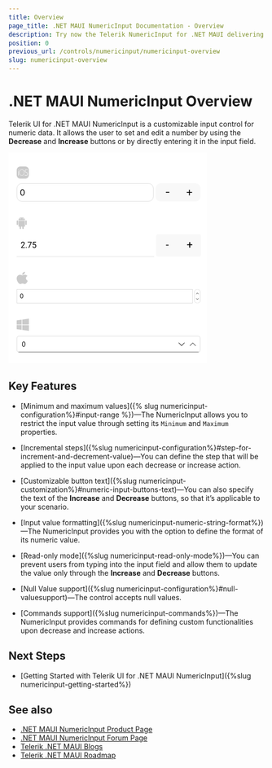 ```yaml
---
title: Overview
page_title: .NET MAUI NumericInput Documentation - Overview
description: Try now the Telerik NumericInput for .NET MAUI delivering a set of options for customizing numeric input values.
position: 0
previous_url: /controls/numericinput/numericinput-overview
slug: numericinput-overview
---
```


# .NET MAUI NumericInput Overview

Telerik UI for .NET MAUI NumericInput is a customizable input control for numeric data. It allows the user to set and edit a number by using the **Decrease** and **Increase** buttons or by directly entering it in the input field.

![.NET MAUI NumericInput Overview](images/numericinput_overview.png "NumericInput Overview")

## Key Features

* [Minimum and maximum values]({% slug numericinput-configuration%}#input-range %})&mdash;The NumericInput allows you to restrict the input value through setting its `Minimum` and `Maximum` properties.

* [Incremental steps]({%slug numericinput-configuration%}#step-for-increment-and-decrement-value)&mdash;You can define the step that will be applied to the input value upon each decrease or increase action.

* [Customizable button text]({%slug numericinput-customization%}#numeric-input-buttons-text)&mdash;You can also specify the text of the **Increase** and **Decrease** buttons, so that it’s applicable to your scenario.

* [Input value formatting]({%slug numericinput-numeric-string-format%})&mdash;The NumericInput provides you with the option to define the format of its numeric value.

* [Read-only mode]({%slug numericinput-read-only-mode%})&mdash;You can prevent users from typing into the input field and allow them to update the value only through the **Increase** and **Decrease** buttons.

* [Null Value support]({%slug numericinput-configuration%}#null-valuesupport)&mdash;The control accepts null values.

* [Commands support]({%slug numericinput-commands%})&mdash;The NumericInput provides commands for defining custom functionalities upon decrease and increase actions.

## Next Steps

- [Getting Started with Telerik UI for .NET MAUI NumericInput]({%slug numericinput-getting-started%})

## See also

- [.NET MAUI NumericInput Product Page](https://www.telerik.com/maui-ui/numericinput)
- [.NET MAUI NumericInput Forum Page](https://www.telerik.com/forums/maui?tagId=1830)
- [Telerik .NET MAUI Blogs](https://www.telerik.com/blogs/mobile-net-maui)
- [Telerik .NET MAUI Roadmap](https://www.telerik.com/support/whats-new/maui-ui/roadmap)